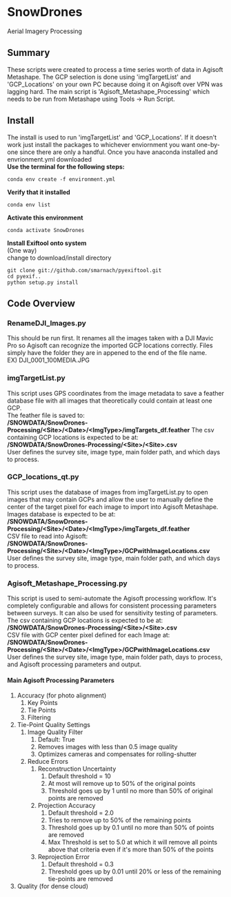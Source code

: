 # SnowDrones
Aerial Imagery Processing

## Summary
These scripts were created to process a time series worth of data in Agisoft Metashape. The GCP selection is done using 'imgTargetList' and 'GCP_Locations' on your own PC because doing it on Agisoft over VPN was lagging hard. The main script is 'Agisoft_Metashape_Processing' which needs to be run from Metashape using Tools -> Run Script. 

## Install
The install is used to run 'imgTargetList' and 'GCP_Locations'. If it doesn't work just install the packages to whichever enviornment you want one-by-one since there are only a handful. Once you have anaconda installed and envrionment.yml downloaded  
**Use the terminal for the following steps:**  
```
conda env create -f environment.yml
```

**Verify that it installed**
```
conda env list
```

**Activate this environment**
```
conda activate SnowDrones
```

**Install Exiftool onto system**  
(One way)  
change to download/install directory
```
git clone git://github.com/smarnach/pyexiftool.git
cd pyexif..
python setup.py install
```

## Code Overview
### RenameDJI_Images.py
This should be run first. It renames all the images taken with a DJI Mavic Pro so Agisoft can recognize the imported GCP locations correctly. Files simply have the folder they are in appened to the end of the file name.  
EX) DJI_0001_100MEDIA.JPG

### imgTargetList.py
This script uses GPS coordinates from the image metadata to save a feather database file with all images that theoretically could contain at least one GCP.  
The feather file is saved to:  
**/SNOWDATA/SnowDrones-Processing/\<Site>/\<Date>/\<ImgType>/imgTargets_df.feather**
The csv containing GCP locations is expected to be at:  
**/SNOWDATA/SnowDrones-Processing/\<Site>/\<Site>.csv**  
User defines the survey site, image type, main folder path, and which days to process.  

### GCP_locations_qt.py
This script uses the database of images from imgTargetList.py to open images that may contain GCPs and allow the user to manually define the center of the target pixel for each image to import into Agisoft Metashape.  
Images database is expected to be at:  
**/SNOWDATA/SnowDrones-Processing/\<Site>/\<Date>/\<ImgType>/imgTargets_df.feather**  
CSV file to read into Agisoft:  
**/SNOWDATA/SnowDrones-Processing/\<Site>/\<Date>/\<ImgType>/GCPwithImageLocations.csv**  
User defines the survey site, image type, main folder path, and which days to process.  

### Agisoft_Metashape_Processing.py
This script is used to semi-automate the Agisoft processing workflow. It's completely configurable and allows for consistent processing parameters between surveys. It can also be used for sensitivity testing of parameters.  
The csv containing GCP locations is expected to be at:  
**/SNOWDATA/SnowDrones-Processing/\<Site>/\<Site>.csv**  
CSV file with GCP center pixel defined for each Image at:  
**/SNOWDATA/SnowDrones-Processing/\<Site>/\<Date>/\<ImgType>/GCPwithImageLocations.csv**  
User defines the survey site, image type, main folder path, days to process, and Agisoft processing parameters and output.  
#### Main Agisoft Processing Parameters   
1. Accuracy (for photo alignment)  
   1. Key Points  
   1. Tie Points  
   1. Filtering  
1. Tie-Point Quality Settings  
   1. Image Quality Filter  
      1. Default: True
      1. Removes images with less than 0.5 image quality
      1. Optimizes cameras and compensates for rolling-shutter
   1. Reduce Errors
      1. Reconstruction Uncertainty
         1. Default threshold = 10
         1. At most will remove up to 50% of the original points
         1. Threshold goes up by 1 until no more than 50% of original points are removed
      1. Projection Accuracy
         1. Default threshold = 2.0
         1. Tries to remove up to 50% of the remaining points
         1. Threshold goes up by 0.1 until no more than 50% of points are removed
         1. Max Threshold is set to 5.0 at which it will remove all points above that criteria even if it's more than 50% of the points
      1. Reprojection Error
         1. Default threshold = 0.3
         1. Threshold goes up by 0.01 until 20% or less of the remaining tie-points are removed
1. Quality (for dense cloud)



